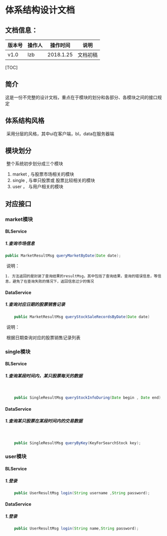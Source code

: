 # 体系结构设计文档

## 文档信息：

| 版本号  | 操作人  | 操作时间      | 说明   |
| ---- | ---- | --------- | ---- |
| v1.0 | lzb  | 2018.1.25 | 文档初稿 |

[TOC]



## 简介

​	这是一份不完整的设计文档，重点在于模块的划分和各部分、各模块之间的接口规定

## 体系结构风格

​	采用分层的风格，其中ui在客户端，bl，data在服务器端

## 模块划分

​	整个系统初步划分成三个模块

1.  market , 与股票市场相关的模块
2.  single , 与单只股票或 股票比较相关的模块
3.  user ， 与用户相关的模块

## 对应接口

### market模块



#### BLService

##### 	1.查询市场信息

```java
public MarketResultMsg queryMarketByDate(Date date);
```

​	说明：

   	1. 方法返回的是封装了查询结果的resultMsg，其中包括了查询结果，查询的错误信息，等信息，避免了在查询失败的情况下，返回信息过少的情况

#### DataService

##### 	1.查询对应日期的股票销售记录

```java
	public MarketResultMsg queryStockSaleRecordsByDate(Date date)
```

​	说明：

​	根据日期查询对应的股票销售记录列表

### single模块

#### 	BLService

##### 		1.查询某段时间内，某只股票每天的数据

​		

```java
	public SingleResultMsg queryStockInfoDuring(Date begin , Date end);
```



#### 	DataService

##### 		1.查询某只股票在某段时间内的交易数据

​	

```java
	public SingleResultMsg queryByKey(KeyForSearchStock key);
```



### user模块

#### 	BLService

##### 		1.登录

```java
	public UserResultMsg login(String username ,String password);
```



#### 	DataService

##### 		1.登录

```java
	public UserResultMsg login(String name,String password);
```

​	

